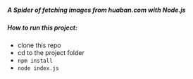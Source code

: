 ##### A Spider of fetching images from huaban.com with Node.js

##### How to run this project:

*	 clone this repo
*	 cd to the project folder
*  	 `npm install`
*	 `node index.js`
